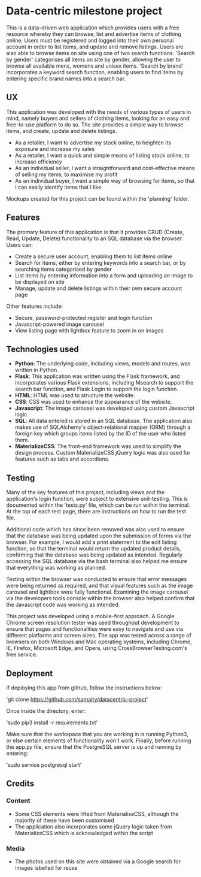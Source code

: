 # Data-centric milestone project

This is a data-driven web application which provides users with a free resource whereby they can browse, list and advertise items of 
clothing online. Users must be registered and logged into their own personal account in order to list items, and update and remove 
listings. Users are also able to browse items on site using one of two search functions. 'Search by gender' categorises all items on 
site by gender, allowing the user to browse all available mens, womens and unisex items. 'Search by brand' incorporates a keyword 
search function, enabling users to find items by entering specific brand names into a search bar.

## UX

This application was developed with the needs of various types of users in mind, namely buyers and sellers of clothing items, looking
for an easy and free-to-use platform to do so. The site provides a simple way to browse items, and create, update and delete listings.

- As a retailer, I want to advertise my stock online, to heighten its exposure and increase my sales
- As a retailer, I want a quick and simple means of listing stock online, to increase efficiency
- As an individual seller, I want a straightforward and cost-effective means of selling my items, to maximise my profit
- As an individual buyer, I want a simple way of browsing for items, so that I can easily identify items that I like

Mockups created for this project can be found within the 'planning' folder.

## Features

The promary feature of this application is that it provides CRUD (Create, Read, Update, Delete) functionality to an SQL database 
via the browser. Users can:

- Create a secure user account, enabling them to list items online
- Search for items, either by entering keywords into a search bar, or by searching items categorised by gender
- List items by entering information into a form and uploading an image to be displayed on site 
- Manage, update and delete listings within their own secure account page

Other features include:

- Secure, password-protected register and login function 
- Javascript-powered image carousel
- View listing page with lightbox feature to zoom in on images

## Technologies used

- **Python**: The underlying code, including views, models and routes, was written in Python.
- **Flask**: This application was written using the Flask framework, and incorporates various Flask extensions, including Msearch to support the search bar function, and Flask Login to support the login function.
- **HTML**: HTML was used to structure the website.
- **CSS**: CSS was used to enhance the appearance of the website. 
- **Javascript**: The image carousel was developed using custom Javascript logic.
- **SQL**: All data entered is stored in an SQL database. The application also makes use of SQLAlchemy's object-relational mapper (ORM) through a foreign key which groups items listed by the ID of 
the user who listed them.
- **MaterializeCSS**: The front-end framework was used to simplify the design process. Custom MaterializeCSS jQuery logic was also used for features such as tabs and accordions.

## Testing

Many of the key features of this project, including views and the application's login function, were subject to extensive unit-testing. 
This is documented within the 'tests.py' file, which can be run within the terminal. At the top of each test page, there are instructions 
on how to run the test file.

Additional code which has since been removed was also used to ensure that the database was being updated upon the submission of forms via 
the browser. For example, I would add a print statement to the edit listing function, so that the terminal would return the updated product 
details, confirming that the database was being updated as intended. Regularly accessing the SQL database via the bash terminal also helped 
me ensure that everything was working as planned.

Testing within the browser was conducted to ensure that error messages were being returned as required, and that visual features such as the 
image carousel and lightbox were fully functional. Examining the image carousel via the developers tools console within the browser also 
helped confirm that the Javascript code was working as intended.

This project was developed using a mobile-first approach. A Google Chrome screen resolution tester was used throughout development to ensure 
that pages and functionalities were easy to navigate and use via different platforms and screen sizes. The app was tested across a range of 
browsers on both Windows and Mac operating systems, including Chrome, IE, Firefox, Microsoft Edge, and Opera, using CrossBrowserTesting.com's 
free service.

## Deployment

If deploying this app from github, follow the instructions below:

'git clone https://github.com/samalty/datacentric-project'

Once inside the directory, enter:

'sudo pip3 install -r requirements.txt'

Make sure that the workspace that you are working in is running Python3, or else certain elements of functionality won't work.
Finally, before running the app.py file, ensure that the PostgreSQL server is up and running by entering:

'sudo service postgresql start'

## Credits

### Content

- Some CSS elements were lifted from MaterialiseCSS, although the majority of these have been customised
- The application also incorporates some jQuery logic taken from MaterializeCSS which is acknowledged within the script

### Media

- The photos used on this site were obtained via a Google search for images labelled for reuse